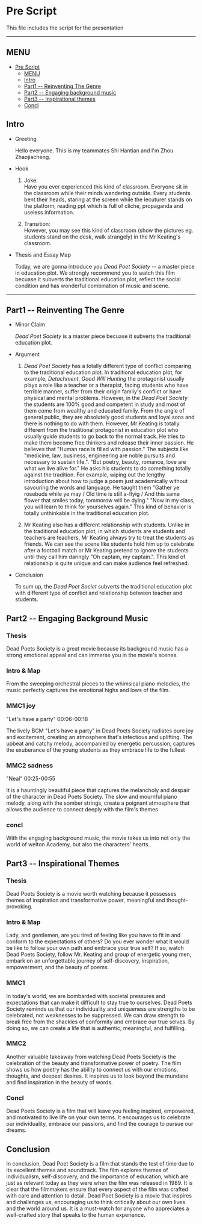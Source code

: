 # Pre Script

This file includes the script for the presentation

---

## MENU

- [Pre Script](#pre-script)
  - [MENU](#menu)
  - [Intro](#intro)
  - [Part1 -- Reinventing The Genre](#part1-reinventing-the-genre)
  - [Part2 -- Engaging background music](#part2-engaging-background-music)
  - [Part3 -- Inspirational themes](#part3-inspirational-themes)
  - [Concl](#conclusion)

## Intro

- Greeting

  Hello everyone. This is my teammates Shi Hantian and I'm Zhou Zhaojiacheng.

- Hook

  1. Joke:  
    Have you ever experienced this kind of classroom. Everyone sit in the classroom while their minds wandering outside. Every students bent their heads, staring at the screen while the lecuturer stands on the platform, reading ppt which is full of cliche, propaganda and useless information.

  2. Transition:  
    However, you may see this kind of classroom (show the pictures eg. students stand on the desk, walk strangely) in the Mr Keating's classroom.

- Thesis and Essay Map

  Today, we are gonna introduce you *Dead Poet Society* -- a master piece in education plot. We strongly recommend you to watch this film becuase it subverts the traditional education plot, reflect the social condition and has wonderful combination of music and scene.

---

## Part1 -- Reinventing The Genre

- Minor Claim

  *Dead Poet Society* is a master piece becuase it subverts the traditional education plot.

- Argument

  1. *Dead Poet Society* has a totally different type of conflict comparing to the traditional education plot. In traditional education plot, for example, *Detachment*, *Good Will Hunting* the protagonist usually plays a role like a teacher or a therapist, facing students who have terrible manner, suffer from their origin famliy's conflict or have physical and mental problems. However, in the *Dead Poet Society* the students are 100% good and competent in study and most of them come from wealthy and educated famliy. From the angle of general public, they are absolutely good students and loyal sons and there is nothing to do with them. However, Mr Keating is totally different from the traditional protagonist in education plot who usually guide students to go back to the normal track. He tries to make them become free thinkers and release their inner passion. He believes that "Human race is filled with passion." The subjects like "medicine, law, business, engineering are noble pursuits and necessary to sustain life.". "But poetry, beauty, romance, love are what we live alive for." He asks his students to do something totally against the tradition. For example, wiping out the lengthy introduction about how to judge a poem just academically without savouring the words and language. He taught them "Gather ye rosebuds while ye may / Old time is still a-flyig / And this same flower that smiles today, tommorow will be dying." "Now in my class, you will learn to think for yourselves again." This kind of behavior is totally unthinkable in the traditional education plot.

  2. Mr Keating also has a different relationship with students. Unlike in the traditional education plot, in which students are students and teachers are teachers, Mr Keating always try to treat the students as friends. We can see the scene like students hold him up to celebrate after a football match or Mr Keating pretend to ignore the students until they call him daringly "Oh captain, my captain.". This kind of relationship is quite unique and can make audience feel refreshed.

- Conclusion

  To sum up, the *Dead Poet Societ* subverts the traditional education plot with different type of conflict and relationship between teacher and students.
  

## Part2 -- Engaging Background Music

### Thesis

Dead Poets Society is a great movie because its background music has a strong emotional appeal and can immerse you in the movie's scenes.

### Intro & Map

From the sweeping orchestral pieces to the whimsical piano melodies, the music perfectly captures the emotional highs and lows of the film.

### MMC1 joy

"Let's have a party" 00:06-00:18

The lively BGM "Let's have a party" in Dead Poets Society radiates pure joy and excitement, creating an atmosphere that's infectious and uplifting. The upbeat and catchy melody, accompanied by energetic percussion, captures the exuberance of the young students as they embrace life to the fullest

### MMC2 sadness

"Neal" 00:25-00:55

It is a hauntingly beautiful piece that captures the melancholy and despair of the character in Dead Poets Society. The slow and mournful piano melody, along with the somber strings, create a poignant atmosphere that allows the audience to connect deeply with the film's themes

### concl

With the engaging background music, the movie takes us into not only the world of welton Academy, but also the characters' hearts.


## Part3 -- Inspirational Themes
### Thesis

Dead Poets Society is a movie worth watching because it possesses themes of inspiration and transformative power, meaningful and thought-provoking.

### Intro & Map

Lady, and gentlemen, are you tired of feeling like you have to fit in and conform to the expectations of others? Do you ever wonder what it would be like to follow your own path and embrace your true self? If so, watch Dead Poets Society, follow Mr. Keating and group of energetic young men, embark on an unforgettable journey of self-discovery, inspiration, empowerment, and the beauty of poems.

### MMC1

In today's world, we are bombarded with societal pressures and expectations that can make it difficult to stay true to ourselves. Dead Poets Society reminds us that our individuality and uniqueness are strengths to be celebrated, not weaknesses to be suppressed. We can draw strength to break free from the shackles of conformity and embrace our true selves. By doing so, we can create a life that is authentic, meaningful, and fulfilling.

### MMC2

Another valuable takeaway from watching Dead Poets Society is the celebration of the beauty and transformative power of poetry. The film shows us how poetry has the ability to connect us with our emotions, thoughts, and deepest desires. It inspires us to look beyond the mundane and find inspiration in the beauty of words.

### Concl

Dead Poets Society is a film that will leave you feeling inspired, empowered, and motivated to live life on your own terms. It encourages us to celebrate our individuality, embrace our passions, and find the courage to pursue our dreams.

## Conclusion
In conclusion, Dead Poet Society is a film that stands the test of time due to its excellent themes and soundtrack. The film explores themes of individualism, self-discovery, and the importance of education, which are just as relevant today as they were when the film was released in 1989. It is clear that the filmmakers ensure that every aspect of the film was crafted with care and attention to detail. Dead Poet Society is a movie that inspires and challenges us, encouraging us to think critically about our own lives and the world around us. It is a must-watch for anyone who appreciates a well-crafted story that speaks to the human experience.
